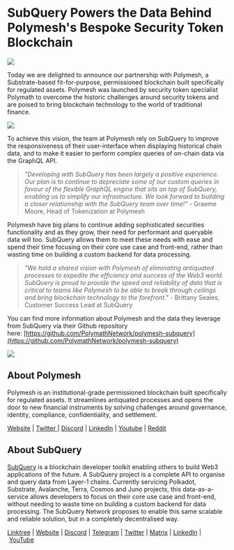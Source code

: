 # SubQuery Powers the Data Behind Polymesh's Bespoke Security Token Blockchain

![](https://miro.medium.com/max/1400/1*FzEYZ-A9JfpGlpjnGLocew.png)

Today we are delighted to announce our partnership with Polymesh, a Substrate-based fit-for-purpose, permissioned blockchain built specifically for regulated assets. Polymesh was launched by security token specialist Polymath to overcome the historic challenges around security tokens and are poised to bring blockchain technology to the world of traditional finance.

![](https://miro.medium.com/max/1400/1*JC762flonpoXeBxlaww8kA.png)

To achieve this vision, the team at Polymesh rely on SubQuery to improve the responsiveness of their user-interface when displaying historical chain data, and to make it easier to perform complex queries of on-chain data via the GraphQL API.

> _"Developing with SubQuery has been largely a positive experience. Our plan is to continue to depreciate some of our custom queries in favour of the flexible GraphQL engine that sits on top of SubQuery, enabling us to simplify our infrastructure. We look forward to building a closer relationship with the SubQuery team over time!"_ - Graeme Moore, Head of Tokenization at Polymesh

Polymesh have big plans to continue adding sophisticated securities functionality and as they grow, their need for performant and queryable data will too. SubQuery allows them to meet these needs with ease and spend their time focusing on their core use case and front-end, rather than wasting time on building a custom backend for data processing.

> _"We hold a shared vision with Polymesh of eliminating antiquated processes to expedite the efficiency and success of the Web3 world. SubQuery is proud to provide the speed and reliability of data that is critical to teams like Polymesh to be able to break through ceilings and bring blockchain technology to the forefront."_ - Brittany Seales, Customer Success Lead at SubQuery

You can find more information about Polymesh and the data they leverage from SubQuery via their Github repository here: [https://github.com/PolymathNetwork/polymesh-subquery](https://github.com/PolymathNetwork/polymesh-subquery)

![](https://miro.medium.com/max/1400/0*KvlXYXLBYJPtgNJw)

## About Polymesh

Polymesh is an institutional-grade permissioned blockchain built specifically for regulated assets. It streamlines antiquated processes and opens the door to new financial instruments by solving challenges around governance, identity, compliance, confidentiality, and settlement.

[Website](https://polymesh.network/) | [Twitter ](https://twitter.com/PolymeshNetwork)| [Discord](https://discord.com/invite/ud2deWAnyt) | [LinkedIn](https://www.linkedin.com/company/polymeshnetwork/) | [Youtube](https://www.youtube.com/c/PolymeshNetwork) | [Reddit](https://www.reddit.com/r/PolymathNetwork/)

## About SubQuery

[SubQuery](https://subquery.network/) is a blockchain developer toolkit enabling others to build Web3 applications of the future. A SubQuery project is a complete API to organise and query data from Layer-1 chains. Currently servicing Polkadot, Substrate, Avalanche, Terra, Cosmos and Juno projects, this data-as-a-service allows developers to focus on their core use case and front-end, without needing to waste time on building a custom backend for data processing. The SubQuery Network proposes to enable this same scalable and reliable solution, but in a completely decentralised way.

[Linktree](https://linktr.ee/subquerynetwork) | [Website](https://subquery.network/) | [Discord](https://discord.com/invite/78zg8aBSMG) | [Telegram](https://t.me/subquerynetwork) | [Twitter](https://twitter.com/subquerynetwork) | [Matrix](https://matrix.to/#/#subquery:matrix.org) | [LinkedIn](https://www.linkedin.com/company/subquery) | [YouTube](https://www.youtube.com/channel/UCi1a6NUUjegcLHDFLr7CqLw)
